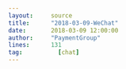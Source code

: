 ```yaml
---
layout:     source 
title:      "2018-03-09-WeChat"
date:       2018-03-09 12:00:00
author:     "PaymentGroup"
lines:      131 
tag:		  [chat]
---
```

